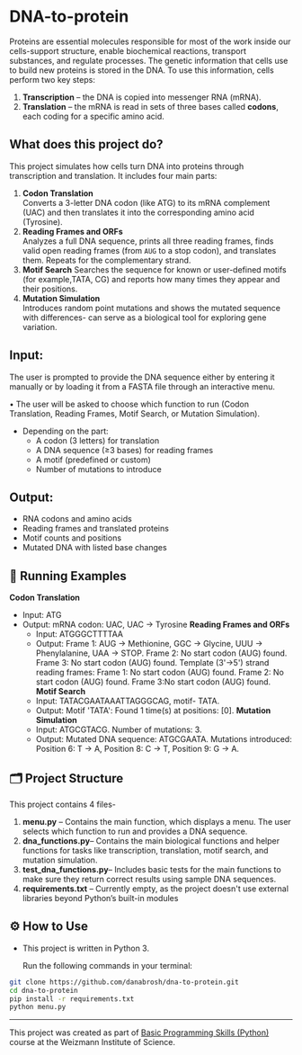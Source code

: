# DNA-to-protein


Proteins are essential molecules responsible for most of the work inside our cells-support structure, enable biochemical reactions, transport substances, and regulate processes.
The genetic information that cells use to build new proteins is stored in the DNA.
To use this information, cells perform two key steps: 
1. **Transcription** – the DNA is copied into messenger RNA (mRNA).
2. **Translation** – the mRNA is read in sets of three bases called **codons**, each coding for a specific amino acid.
   
## What does this project do? 

This project simulates how cells turn DNA into proteins through transcription and translation. It includes four main parts:

1. **Codon Translation**  
   Converts a 3-letter DNA codon (like ATG) to its mRNA complement (UAC) and then translates it into the corresponding amino acid (Tyrosine).
2. **Reading Frames and ORFs**  
   Analyzes a full DNA sequence, prints all three reading frames, finds valid open reading frames (from `AUG` to a stop codon), and translates them. Repeats for the complementary strand.
3. **Motif Search**
   Searches the sequence for known or user-defined motifs (for example,TATA, CG) and reports how many times they appear and their positions.
4. **Mutation Simulation**  
   Introduces random point mutations and shows the mutated sequence with differences- can serve as a biological tool for exploring gene variation.
## Input:
 The user is prompted to provide the DNA sequence either by entering it manually or by loading it from a FASTA file through an interactive menu.
 
 • The user will be asked to choose which function to run (Codon Translation, Reading Frames, Motif Search, or Mutation Simulation).  
- Depending on the part:
  - A codon (3 letters) for translation
  - A DNA sequence (≥3 bases) for reading frames
  - A motif (predefined or custom)
  - Number of mutations to introduce
## Output:
- RNA codons and amino acids  
- Reading frames and translated proteins  
- Motif counts and positions  
- Mutated DNA with listed base changes

 ## 🧪 Running Examples
 **Codon Translation** 
 - Input: ATG
 - Output: mRNA codon: UAC, UAC → Tyrosine
   **Reading Frames and ORFs**
   - Input: ATGGGCTTTTAA
   - Output: Frame 1: AUG → Methionine, GGC → Glycine, UUU → Phenylalanine, UAA → STOP. Frame 2: No start codon (AUG) found. Frame 3: No start               codon (AUG) found.
           Template (3'→5') strand reading frames: Frame 1: No start codon (AUG) found. Frame 2: No start codon (AUG) found. Frame 3:No                     start codon (AUG) found.
   **Motif Search**
   - Input: TATACGAATAAATTAGGGCAG, motif- TATA.
   - Output: Motif 'TATA': Found 1 time(s) at positions: [0].
   **Mutation Simulation**
   - Input: ATGCGTACG. Number of mutations: 3.
   - Output: Mutated DNA sequence: ATGCGAATA. Mutations introduced: Position 6: T → A,  Position 8: C → T, Position 9: G → A.

## 🗂️ Project Structure
This project contains 4 files-
1. **menu.py** – Contains the main function, which displays a menu. The user selects which function to run and provides a DNA sequence.
2. **dna_functions.py**– Contains the main biological functions and helper functions for tasks like transcription, translation, motif search,                            and mutation simulation.
3. **test_dna_functions.py**– Includes basic tests for the main functions to make sure they return correct results using sample DNA sequences.
4. **requirements.txt** – Currently empty, as the project doesn't use external libraries beyond Python’s built-in modules

## ⚙️ How to Use
  * This project is written in Python 3.

    Run the following commands in your terminal:
  ```bash
git clone https://github.com/danabrosh/dna-to-protein.git
cd dna-to-protein
pip install -r requirements.txt
python menu.py
```

---

This project was created as part of [Basic Programming Skills (Python)](https://github.com/Code-Maven/wis-python-course-2025-03) course at the Weizmann Institute of Science.



